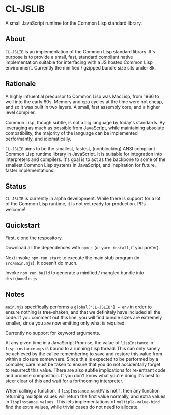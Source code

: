 # CL-JSLIB
A small JavaScript runtime for the Common Lisp standard library.

## About

`CL-JSLIB` is an implementation of the Common Lisp standard library.
It's purpose is to provide a small, fast, standard compliant native implementation suitable for interfacing with a JS hosted Common Lisp environment. Currently the minified / gzipped bundle size sits under 8k.

## Rationale

A highly influential precursor to Common Lisp was MacLisp, from 1966 to well into the early 80s. Memory and cpu cycles at the time were not cheap, and so it was built in two layers. A small, fast assembly core,
and a higher level compiler.

Common Lisp, though subtle, is not a big language by today's standards. By leveraging as much as possible from JavaScript, while maintaining absolute compatibility, the majority of the language can be implemented performantly, and idiomatically.

`CL-JSLIB` aims to be the smallest, fastest, (nonblocking) ANSI compliant Common Lisp runtime library in JavaScript. It is suitable for integration into interpreters and compilers. It's goal is to act as the backbone to some of the smallest Common Lisp
systems in JavaScript, and inspiration for future, faster implementations.

## Status

`CL-JSLIB` is currently in alpha development. While there is support for a lot of the Common Lisp runtime, it is not yet ready for production. PRs welcome!.

## Quickstart

First, clone the respository.

Download all the dependences with `npm i` (or `yarn install`, if you prefer).

Next invoke `npm run start` to execute the main stub program (in `src/main.mjs`). It doesn't do much.

Invoke `npm run build` to generate a minified / mangled bundle into `dist\bundle.js`.

## Notes

`main.mjs` specifically performs a `global["CL-JSLIB"] = env` in order to ensure nothing is tree-shaken, and that we definitely have included all the code.  If you comment out this line, you will find bundle sizes are extremely smaller, since you are now emitting only what is required.

Currently no support for keyword arguments.

At any given time in a JavaScript Promise, the value of `lispInstance` in `lisp-instance.mjs` is bound to a running Lisp thread. This can only sanely be achieved by the callee remembering to save and restore this value from within a closure somewhere. Since this is expected to be performed by a compiler, care must be taken to ensure that you do not accidentally forget to resurrect this value. There are also subtle implications for re-entrant code and promise composition. If you don't know what you're doing it's best to steer clear of this and wait for a forthcoming interpreter.

When calling a function, if `lispInstance.wantMV` is not 1, then any function returning multiple values will return the first value normally, and extra values in `lispInstance.values`. This lets implementations of `multiple-value-bind` find the extra values, while trivial cases do not need to allocate.